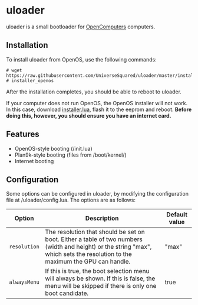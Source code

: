 # uloader

uloader is a small bootloader for [OpenComputers](https://ocdoc.cil.li/) computers.

## Installation

To install uloader from OpenOS, use the following commands:
```
# wget https://raw.githubusercontent.com/UniverseSquared/uloader/master/installer_openos.lua
# installer_openos
```

After the installation completes, you should be able to reboot to uloader.

If your computer does not run OpenOS, the OpenOS installer will not work. In this case, download [installer.lua](https://raw.githubusercontent.com/UniverseSquared/uloader/master/installer.lua), flash it to the eeprom and reboot. **Before doing this, however, you should ensure you have an internet card.**

## Features

- OpenOS-style booting (/init.lua)
- Plan9k-style booting (files from /boot/kernel/)
- Internet booting

## Configuration

Some options can be configured in uloader, by modifying the configuration file at /uloader/config.lua. The options are as follows:

| Option | Description | Default value |
| ------ | ----------- | ------------- |
| `resolution` | The resolution that should be set on boot. Either a table of two numbers (width and height) or the string "max", which sets the resolution to the maximum the GPU can handle. | "max" |
| `alwaysMenu` | If this is true, the boot selection menu will always be shown. If this is false, the menu will be skipped if there is only one boot candidate. | true |
